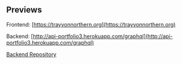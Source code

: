 ## Previews
Frontend: [https://trayvonnorthern.org](https://trayvonnorthern.org)

Backend: [http://api-portfolio3.herokuapp.com/graphql](http://api-portfolio3.herokuapp.com/graphql)

[Backend Repository](https://github.com/TNortnern/Portfolio3-Backend)
